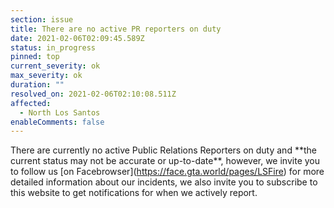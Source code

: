 ```yaml
---
section: issue
title: There are no active PR reporters on duty
date: 2021-02-06T02:09:45.589Z
status: in_progress
pinned: top
current_severity: ok
max_severity: ok
duration: ""
resolved_on: 2021-02-06T02:10:08.511Z
affected:
  - North Los Santos
enableComments: false
---
```

There are currently no active Public Relations Reporters on duty and \*\*the current status may not be accurate or up-to-date\*\*, however, we invite you to follow us \[on Facebrowser](https://face.gta.world/pages/LSFire) for more detailed information about our incidents, we also invite you to subscribe to this website to get notifications for when we actively report.